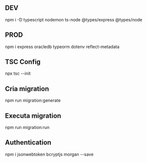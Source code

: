 ## DEV
npm i -D typescript nodemon ts-node @types/express @types/node

## PROD
npm i express oracledb typeorm dotenv reflect-metadata

## TSC Config
npx tsc --init

## Cria migration
npm run  migration:generate

## Executa migration
npm run  migration:run

## Authentication 
npm i jsonwebtoken bcryptjs morgan  --save